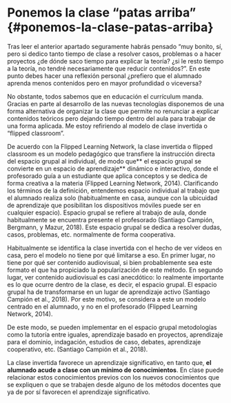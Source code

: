 # Ponemos la clase “patas arriba” {#ponemos-la-clase-patas-arriba}

Tras leer el anterior apartado seguramente habrás pensado “muy bonito, sí, pero si dedico tanto tiempo de clase a resolver casos, problemas o a hacer proyectos ¿de dónde saco tiempo para explicar la teoría? ¿si le resto tiempo a la teoría, no tendré necesariamente que reducir contenidos?”. En este punto debes hacer una reflexión personal ¿prefiero que el alumnado aprenda menos contenidos pero en mayor profundidad o viceversa?

No obstante, todos sabemos que en educación el currículum manda. Gracias en parte al desarrollo de las nuevas tecnologías disponemos de una forma alternativa de organizar la clase que permite no renunciar a explicar contenidos teóricos pero dejando tiempo dentro del aula para trabajar de una forma aplicada. Me estoy refiriendo al modelo de clase invertida o “flipped classroom”.

De acuerdo con la Flipped Learning Network, la clase invertida o flipped classroom es un modelo pedagógico que transfiere la instrucción directa del espacio grupal al individual, de modo que** el espacio grupal se convierte en un espacio de aprendizaje** dinámico e interactivo, donde el profesorado guía a un estudiante que aplica conceptos y se dedica de forma creativa a la materia \(Flipped Learning Network, 2014\). Clarificando los términos de la definición, entendemos espacio individual al trabajo que el alumnado realiza solo \(habitualmente en casa, aunque con la ubicuidad de aprendizaje que posibilitan los dispositivos móviles puede ser en cualquier espacio\). Espacio grupal se refiere al trabajo de aula, donde habitualmente se encuentra presente el profesorado \(Santiago Campión, Bergmann, y Mazur, 2018\). Este espacio grupal se dedica a resolver dudas, casos, problemas, etc. normalmente de forma cooperativa.

Habitualmente se identifica la clase invertida con el hecho de ver vídeos en casa, pero el modelo no tiene por qué limitarse a eso. En primer lugar, no tiene por qué ser contenido audiovisual, si bien probablemente sea este formato el que ha propiciado la popularización de este método. En segundo lugar, ver contenido audiovisual es casi anecdótico: lo realmente importante es lo que ocurre dentro de la clase, es decir, el espacio grupal. El espacio grupal ha de transformarse en un lugar de aprendizaje activo \(Santiago Campión et al., 2018\). Por este motivo, se considera a este un modelo centrado en el alumnado, y no en el profesorado \(Flipped Learning Network, 2014\).

De este modo, se pueden implementar en el espacio grupal metodologías como la tutoría entre iguales, aprendizaje basado en proyectos, aprendizaje para el dominio, indagación, estudios de caso, debates, aprendizaje cooperativo, etc. \(Santiago Campión et al., 2018\).

La clase invertida favorece un aprendizaje significativo, en tanto que, **el alumnado acude a clase con un mínimo de conocimientos**. En clase puede relacionar estos conocimientos previos con los nuevos conocimientos que se expliquen o que se trabajen desde alguno de los métodos docentes que ya de por sí favorecen el aprendizaje significativo.

